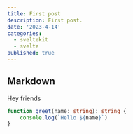 ```yaml
---
title: First post
description: First post.
date: '2023-4-14'
categories:
  - sveltekit
  - svelte
published: true
---
```


## Markdown

Hey friends

```ts
function greet(name: string): string {
	console.log(`Hello ${name}`)
}
```
